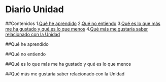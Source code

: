 # Diario Unidad 

 ##Contenidos
 1.[Qué he aprendido](#qué-he-aprendido)
 2.[Qué no entiendo](#qué-no-entiendo)
 3.[Qué es lo que más me ha gustado y qué es lo que menos](#qué-es-lo-que-más-me-ha-gustado-y-qué-es-lo-que-menos)
 4.[Qué más me gustaría saber relacionado con la Unidad](#qué-más-me-gustaría-saber-relacionado-con-la-unidad)
  
##Qué he aprendido
  
##Qué no entiendo
  
##Qué es lo que más me ha gustado y qué es lo que menos
  
##Qué más me gustaría saber relacionado con la Unidad
  
